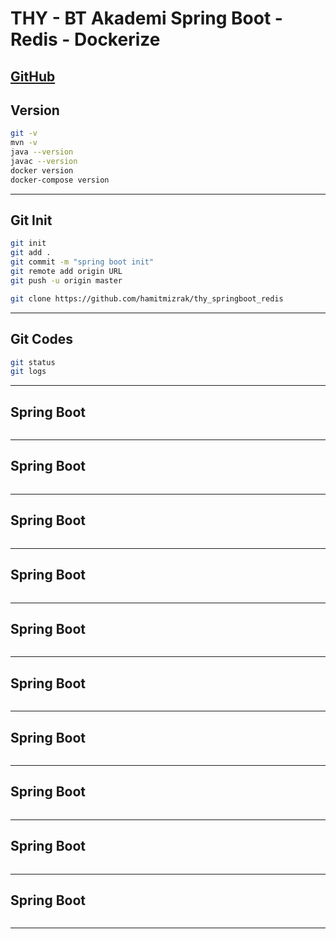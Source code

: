 # THY - BT Akademi Spring Boot - Redis - Dockerize
[GitHub](https://github.com/hamitmizrak/thy_springboot_redis)
---


## Version
```sh 
git -v
mvn -v
java --version
javac --version
docker version
docker-compose version
```
---

## Git Init
```sh 
git init
git add .
git commit -m "spring boot init"
git remote add origin URL
git push -u origin master

git clone https://github.com/hamitmizrak/thy_springboot_redis
```
---

## Git Codes
```sh
git status
git logs

```
---



## Spring Boot
```sh 

```
---

## Spring Boot
```sh 

```
---

## Spring Boot
```sh 

```
---

## Spring Boot
```sh 

```
---

## Spring Boot
```sh 

```
---

## Spring Boot
```sh 

```
---

## Spring Boot
```sh 

```
---

## Spring Boot
```sh 

```
---

## Spring Boot
```sh 

```
---

## Spring Boot
```sh 

```
---
